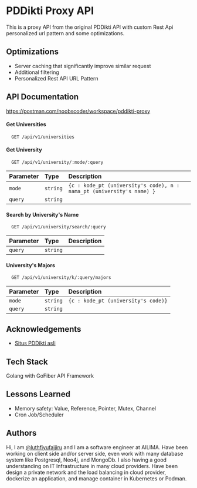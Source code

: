 
# PDDikti Proxy API

This is a proxy API from the original PDDikti API with custom Rest Api personalized url pattern and some optimizations.
## Optimizations

- Server caching that significantly improve similar request
- Additional filtering
- Personalized Rest API URL Pattern
## API Documentation
https://postman.com/noobscoder/workspace/pddikti-proxy

#### Get Universities

```http
  GET /api/v1/universities
```

#### Get University

```http
  GET /api/v1/university/:mode/:query
```

| Parameter | Type     | Description                                                          |
| :-------- | :------- | :--------------------------------------------------------------------|
| `mode`    | `string` | `{c : kode_pt (university's code), n : nama_pt (university's name) }`|
| `query`   | `string` |                                                                      |

#### Search by University's Name

```http
  GET /api/v1/university/search/:query
```

| Parameter | Type     | Description |
| :-------- | :------- | :-----------|
| `query`   | `string` |             |

#### University's Majors

```http
  GET /api/v1/university/k/:query/majors
```

| Parameter | Type     | Description                        |
| :-------- | :------- | :----------------------------------|
| `mode`    | `string` | `{c : kode_pt (university's code)}`|
| `query`   | `string` |                                    |


## Acknowledgements

 - [Situs PDDikti asli](https://pddikti.kemdikbud.go.id/)
 
## Tech Stack

Golang with GoFiber API Framework


## Lessons Learned

- Memory safety: Value, Reference, Pointer, Mutex, Channel
- Cron Job/Scheduler
## Authors

Hi, I am [@luthfiyufajjiru](www.linkedin.com/in/yufajjiru) and I am a software engineer at AILIMA.
Have been working on client side and/or server side, even work with many database system like Postgresql, Neo4j, and MongoDb.
I also having a good understanding on IT Infrastructure in many cloud providers. Have been design a private network and the
load balancing in cloud provider, dockerize an application, and manage container in Kubernetes or Podman.

